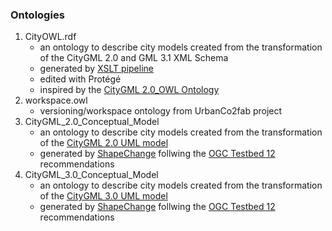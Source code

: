 ### Ontologies

1. CityOWL.rdf
   - an ontology to describe city models created from the transformation of the CityGML 2.0 and GML 3.1 XML Schema
   - generated by [XSLT pipeline](../Transformations/XSD-to-OWL)
   - edited with Protégé 
   - inspired by the [CityGML 2.0_OWL Ontology](http://cui.unige.ch/isi/onto/citygml2.0.owl)
2. workspace.owl
   - versioning/workspace ontology from UrbanCo2fab project
3. CityGML_2.0_Conceptual_Model
   - an ontology to describe city models created from the transformation of the [CityGML 2.0 UML model](https://github.com/opengeospatial/CityGML-3.0CM/blob/master/Archive/WP%2001%20Resources/CityGML_2.x_new_2016_03_09.eap)
   - generated by [ShapeChange](https://shapechange.net/) follwing the [OGC Testbed 12](http://docs.opengeospatial.org/per/16-020.html) recommendations
4. CityGML_3.0_Conceptual_Model
   - an ontology to describe city models created from the transformation of the [CityGML 3.0 UML model](https://github.com/opengeospatial/CityGML-3.0CM/blob/master/Conceptual%20Model/CityGML_3.0_Consolidated_Draft.eap)
   - generated by [ShapeChange](https://shapechange.net/) follwing the [OGC Testbed 12](http://docs.opengeospatial.org/per/16-020.html) recommendations
